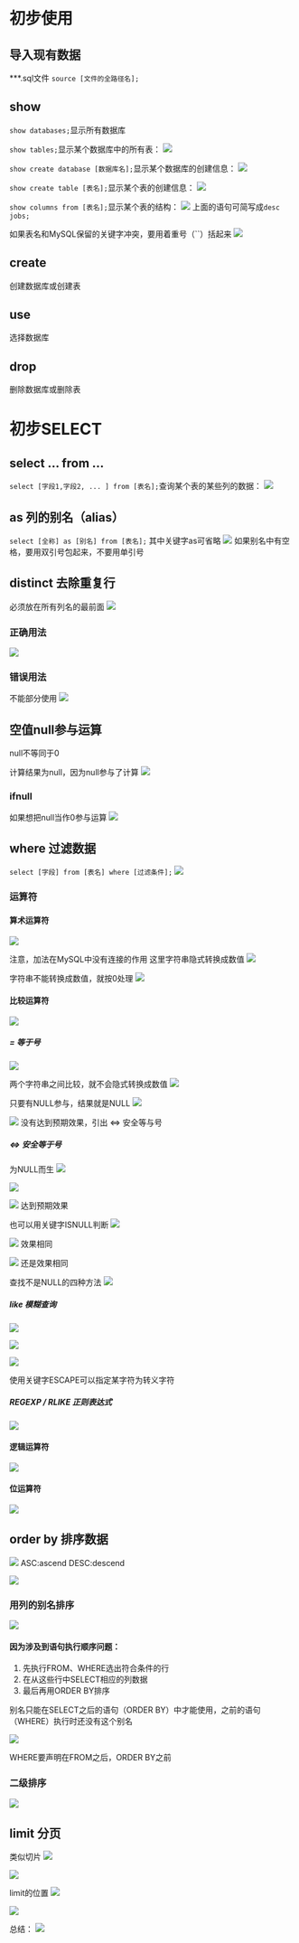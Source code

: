 # 初步使用

## 导入现有数据

***.sql文件
```source [文件的全路径名];```

## show 

```show databases;```显示所有数据库

```show tables;```显示某个数据库中的所有表：
![](2022-12-08-15-50-51.png)

```show create database [数据库名];```显示某个数据库的创建信息：
![](2022-12-08-15-57-44.png)

```show create table [表名];```显示某个表的创建信息：
![](2022-12-08-15-49-00.png)

```show columns from [表名];```显示某个表的结构：
![](2022-12-08-15-52-43.png)
上面的语句可简写成```desc jobs;```

如果表名和MySQL保留的关键字冲突，要用着重号（``）括起来
![](2022-12-08-16-16-51.png)

## create

创建数据库或创建表

## use

选择数据库

## drop

删除数据库或删除表

# 初步SELECT

## select ... from ...

```select [字段1,字段2, ... ] from [表名];```查询某个表的某些列的数据：
![](2022-12-08-15-59-20.png)

## as 列的别名（alias）

```select [全称] as [别名] from [表名];```
其中关键字as可省略
![](2022-12-08-16-06-50.png)
如果别名中有空格，要用双引号包起来，不要用单引号

## distinct 去除重复行

必须放在所有列名的最前面
![](2022-12-08-16-19-03.png)

### 正确用法

![](2022-12-08-16-22-59.png)

### 错误用法

不能部分使用
![](2022-12-08-16-21-24.png)

## 空值null参与运算

null不等同于0

计算结果为null，因为null参与了计算
![](2022-12-08-16-29-45.png)

### ifnull

如果想把null当作0参与运算
![](2022-12-08-16-32-12.png)

## where 过滤数据

```select [字段] from [表名] where [过滤条件];```
![](2022-12-08-16-43-45.png)

### 运算符

#### 算术运算符

![](2022-12-08-22-08-14.png)

注意，加法在MySQL中没有连接的作用
这里字符串隐式转换成数值
![](2022-12-08-22-11-16.png)

字符串不能转换成数值，就按0处理
![](2022-12-08-22-12-12.png)

#### 比较运算符

![](2022-12-08-22-16-35.png)

##### = 等于号

![](2022-12-08-22-19-54.png)

两个字符串之间比较，就不会隐式转换成数值
![](2022-12-08-22-20-37.png)

只要有NULL参与，结果就是NULL
![](2022-12-08-22-23-06.png)

![](2022-12-08-22-26-44.png)
没有达到预期效果，引出 <=> 安全等与号

##### <=> 安全等于号

为NULL而生
![](2022-12-08-22-29-32.png)

![](2022-12-08-22-30-22.png)

![](2022-12-08-22-31-16.png)
达到预期效果

也可以用关键字ISNULL判断
![](2022-12-08-22-33-29.png)

![](2022-12-08-22-34-25.png)
效果相同

![](2022-12-08-22-36-06.png)
还是效果相同

查找不是NULL的四种方法
![](2022-12-08-22-38-12.png)

##### like 模糊查询

![](2022-12-08-22-49-42.png)

![](2022-12-08-22-50-47.png)

![](2022-12-08-22-53-51.png)

使用关键字ESCAPE可以指定某字符为转义字符

##### REGEXP / RLIKE 正则表达式

![](2022-12-08-22-58-54.png)

#### 逻辑运算符

![](2022-12-08-22-59-57.png)

#### 位运算符

![](2022-12-08-23-02-04.png)

## order by 排序数据

![](2022-12-08-23-42-37.png)
ASC:ascend
DESC:descend

![](2022-12-08-23-44-06.png)

### 用列的别名排序

![](2022-12-08-23-48-13.png)

#### 因为涉及到语句执行顺序问题：
1. 先执行FROM、WHERE选出符合条件的行
2. 在从这些行中SELECT相应的列数据
3. 最后再用ORDER BY排序

别名只能在SELECT之后的语句（ORDER BY）中才能使用，之前的语句（WHERE）执行时还没有这个别名

![](2022-12-08-23-53-29.png)

WHERE要声明在FROM之后，ORDER BY之前

### 二级排序

![](2022-12-09-00-01-31.png)

## limit 分页

类似切片
![](2022-12-09-00-05-28.png)

![](2022-12-09-00-06-36.png)

limit的位置
![](2022-12-09-00-09-00.png)

![](2022-12-09-00-11-14.png)

总结：
![](2022-12-09-00-19-31.png)
